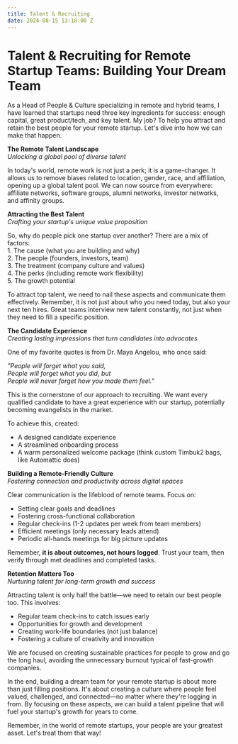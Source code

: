```yaml
---
title: Talent & Recruiting
date: 2024-08-15 13:18:00 Z
---
```


# Talent & Recruiting for Remote Startup Teams: Building Your Dream Team

As a Head of People & Culture specializing in remote and hybrid teams, I have learned that startups need three key ingredients for success: enough capital, great product/tech, and key talent. My job? To help you attract and retain the best people for your remote startup. Let's dive into how we can make that happen.

**The Remote Talent Landscape**  
*Unlocking a global pool of diverse talent*

In today's world, remote work is not just a perk; it is a game-changer. It allows us to remove biases related to location, gender, race, and affiliation, opening up a global talent pool. We can now source from everywhere: affiliate networks, software groups, alumni networks, investor networks, and affinity groups.

**Attracting the Best Talent**  
*Crafting your startup's unique value proposition*

So, why do people pick one startup over another? There are a mix of factors:  
1\. The cause (what you are building and why)  
2\. The people (founders, investors, team)  
3\. The treatment (company culture and values)  
4\. The perks (including remote work flexibility)  
5\. The growth potential

To attract top talent, we need to nail these aspects and communicate them effectively. Remember, it is not just about who you need today, but also your next ten hires. Great teams interview new talent constantly, not just when they need to fill a specific position.

**The Candidate Experience**  
*Creating lasting impressions that turn candidates into advocates*

One of my favorite quotes is from Dr. Maya Angelou, who once said:

*"People will forget what you said,*  
*People will forget what you did, but*  
*People will never forget how you made them feel."*

This is the cornerstone of our approach to recruiting. We want every qualified candidate to have a great experience with our startup, potentially becoming evangelists in the market.

To achieve this, created:

* A designed candidate experience  
* A streamlined onboarding process  
* A warm personalized welcome package (think custom Timbuk2 bags, like Automattic does)

**Building a Remote-Friendly Culture**  
*Fostering connection and productivity across digital spaces*

Clear communication is the lifeblood of remote teams. Focus on:

* Setting clear goals and deadlines  
* Fostering cross-functional collaboration  
* Regular check-ins (1-2 updates per week from team members)  
* Efficient meetings (only necessary leads attend)  
* Periodic all-hands meetings for big picture updates

Remember, **it is about outcomes, not hours logged**. Trust your team, then verify through met deadlines and completed tasks.

**Retention Matters Too**  
*Nurturing talent for long-term growth and success*

Attracting talent is only half the battle—we need to retain our best people too. This involves:

* Regular team check-ins to catch issues early  
* Opportunities for growth and development  
* Creating work-life boundaries (not just balance)  
* Fostering a culture of creativity and innovation

We are focused on creating sustainable practices for people to grow and go the long haul, avoiding the unnecessary burnout typical of fast-growth companies.

In the end, building a dream team for your remote startup is about more than just filling positions. It's about creating a culture where people feel valued, challenged, and connected—no matter where they're logging in from. By focusing on these aspects, we can build a talent pipeline that will fuel your startup's growth for years to come.

Remember, in the world of remote startups, your people are your greatest asset. Let's treat them that way\!
